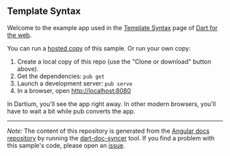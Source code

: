 ## Template Syntax

Welcome to the example app used in the
[Template Syntax](https://webdev.dartlang.org/angular/guide/template-syntax) page
of [Dart for the web](https://webdev.dartlang.org).

You can run a [hosted copy](https://webdev.dartlang.org/examples/ng/doc/template-syntax) of this
sample. Or run your own copy:

1. Create a local copy of this repo (use the "Clone or download" button above).
2. Get the dependencies: `pub get`
3. Launch a development server: `pub serve`
4. In a browser, open [http://localhost:8080](http://localhost:8080)

In Dartium, you'll see the app right away. In other modern browsers,
you'll have to wait a bit while pub converts the app.

---

*Note:* The content of this repository is generated from the
[Angular docs repository][docs repo] by running the
[dart-doc-syncer](//github.com/angular/dart-doc-syncer) tool.
If you find a problem with this sample's code, please open an [issue][].

[docs repo]: //github.com/dart-lang/site-webdev/tree/master/examples/ng/doc/template-syntax
[issue]: //github.com/dart-lang/site-webdev/issues/new?title=examples/ng/doc/template-syntax

